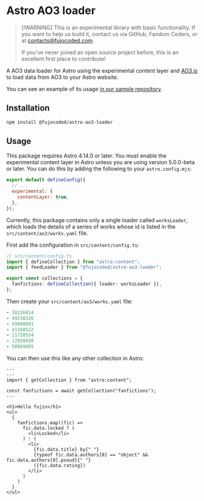 # Astro AO3 loader

> [!WARNING] This is an experimental library with basic functionality. If you
> want to help us build it, contact us via GitHub, Fandom Coders, or at
> contacts@fujocoded.com.
>
> If you've never joined an open source project before, this is an excellent
> first place to contribute!

A AO3 data loader for Astro using the experimental content layer and
[AO3.js](https://github.com/fujowebdev/ao3.js) to load data from AO3 to your
Astro website.

You can see an example of its usage [in our sample
repository](https://github.com/FujoWebDev/ao3-content-layer-example).

## Installation

```sh
npm install @fujocoded/astro-ao3-loader
```

## Usage

This package requires Astro 4.14.0 or later. You must enable the experimental
content layer in Astro unless you are using version 5.0.0-beta or later. You can
do this by adding the following to your `astro.config.mjs`:

```javascript
export default defineConfig({
  // ...
  experimental: {
    contentLayer: true,
  },
});
```

Currently, this package contains only a single loader called `worksLoader`,
which loads the details of a series of works whose id is listed in the
`src/content/ao3/works.yaml` file.

First add the configuration in `src/content/config.ts`:

```typescript
// src/content/config.ts
import { defineCollection } from "astro:content";
import { feedLoader } from "@fujocoded/astro-ao3-loader";

export const collections = {
  fanfictions: defineCollection({ loader: worksLoader }),
};
```

Then create your `src/content/ao3/works.yaml` file:

```yaml
- 38226814
- 49238326
- 59988091
- 41160522
- 11728554
- 12928950
- 58869805
```

You can then use this like any other collection in Astro:

```astro
---
---
import { getCollection } from "astro:content";

const fanfictions = await getCollection("fanfictions");
---

<h1>Hello fujin</h1>
<ul>
  {
    fanfictions.map((fic) =>
      fic.data.locked ? (
        <li>Locked</li>
      ) : (
        <li>
          {fic.data.title} by{" "}
          {typeof fic.data.authors[0] == "object" && fic.data.authors[0].pseud}{" "}
          ({fic.data.rating})
        </li>
      )
    )
  }
</ul>
```

